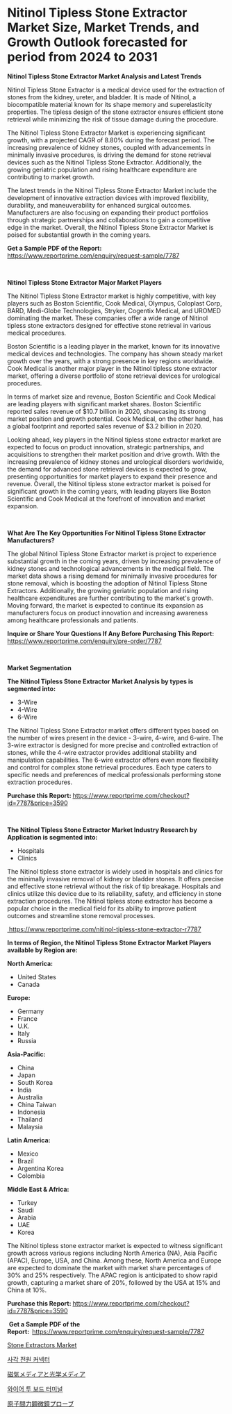 <p><h1>Nitinol Tipless Stone Extractor Market Size, Market Trends, and Growth Outlook forecasted for period from 2024 to 2031</h1></p><p><strong>Nitinol Tipless Stone Extractor Market Analysis and Latest Trends</strong></p>
<p><p>Nitinol Tipless Stone Extractor is a medical device used for the extraction of stones from the kidney, ureter, and bladder. It is made of Nitinol, a biocompatible material known for its shape memory and superelasticity properties. The tipless design of the stone extractor ensures efficient stone retrieval while minimizing the risk of tissue damage during the procedure.</p><p>The Nitinol Tipless Stone Extractor Market is experiencing significant growth, with a projected CAGR of 8.80% during the forecast period. The increasing prevalence of kidney stones, coupled with advancements in minimally invasive procedures, is driving the demand for stone retrieval devices such as the Nitinol Tipless Stone Extractor. Additionally, the growing geriatric population and rising healthcare expenditure are contributing to market growth.</p><p>The latest trends in the Nitinol Tipless Stone Extractor Market include the development of innovative extraction devices with improved flexibility, durability, and maneuverability for enhanced surgical outcomes. Manufacturers are also focusing on expanding their product portfolios through strategic partnerships and collaborations to gain a competitive edge in the market. Overall, the Nitinol Tipless Stone Extractor Market is poised for substantial growth in the coming years.</p></p>
<p><strong>Get a Sample PDF of the Report:&nbsp;</strong> <a href="https://www.reportprime.com/enquiry/request-sample/7787">https://www.reportprime.com/enquiry/request-sample/7787</a></p>
<p>&nbsp;</p>
<p><strong>Nitinol Tipless Stone Extractor Major Market Players</strong></p>
<p><p>The Nitinol Tipless Stone Extractor market is highly competitive, with key players such as Boston Scientific, Cook Medical, Olympus, Coloplast Corp, BARD, Medi-Globe Technologies, Stryker, Cogentix Medical, and UROMED dominating the market. These companies offer a wide range of Nitinol tipless stone extractors designed for effective stone retrieval in various medical procedures.</p><p>Boston Scientific is a leading player in the market, known for its innovative medical devices and technologies. The company has shown steady market growth over the years, with a strong presence in key regions worldwide. Cook Medical is another major player in the Nitinol tipless stone extractor market, offering a diverse portfolio of stone retrieval devices for urological procedures.</p><p>In terms of market size and revenue, Boston Scientific and Cook Medical are leading players with significant market shares. Boston Scientific reported sales revenue of $10.7 billion in 2020, showcasing its strong market position and growth potential. Cook Medical, on the other hand, has a global footprint and reported sales revenue of $3.2 billion in 2020.</p><p>Looking ahead, key players in the Nitinol tipless stone extractor market are expected to focus on product innovation, strategic partnerships, and acquisitions to strengthen their market position and drive growth. With the increasing prevalence of kidney stones and urological disorders worldwide, the demand for advanced stone retrieval devices is expected to grow, presenting opportunities for market players to expand their presence and revenue. Overall, the Nitinol tipless stone extractor market is poised for significant growth in the coming years, with leading players like Boston Scientific and Cook Medical at the forefront of innovation and market expansion.</p></p>
<p>&nbsp;</p>
<p><strong>What Are The Key Opportunities For Nitinol Tipless Stone Extractor Manufacturers?</strong></p>
<p><p>The global Nitinol Tipless Stone Extractor market is project to experience substantial growth in the coming years, driven by increasing prevalence of kidney stones and technological advancements in the medical field. The market data shows a rising demand for minimally invasive procedures for stone removal, which is boosting the adoption of Nitinol Tipless Stone Extractors. Additionally, the growing geriatric population and rising healthcare expenditures are further contributing to the market's growth. Moving forward, the market is expected to continue its expansion as manufacturers focus on product innovation and increasing awareness among healthcare professionals and patients.</p></p>
<p><strong>Inquire or Share Your Questions If Any Before Purchasing This Report:</strong> <a href="https://www.reportprime.com/enquiry/pre-order/7787">https://www.reportprime.com/enquiry/pre-order/7787</a></p>
<p>&nbsp;</p>
<p><strong>Market Segmentation</strong></p>
<p><strong>The Nitinol Tipless Stone Extractor Market Analysis by types is segmented into:</strong></p>
<p><ul><li>3-Wire</li><li>4-Wire</li><li>6-Wire</li></ul></p>
<p><p>The Nitinol Tipless Stone Extractor market offers different types based on the number of wires present in the device - 3-wire, 4-wire, and 6-wire. The 3-wire extractor is designed for more precise and controlled extraction of stones, while the 4-wire extractor provides additional stability and manipulation capabilities. The 6-wire extractor offers even more flexibility and control for complex stone retrieval procedures. Each type caters to specific needs and preferences of medical professionals performing stone extraction procedures.</p></p>
<p><strong>Purchase this Report:&nbsp;</strong><a href="https://www.reportprime.com/checkout?id=7787&price=3590">https://www.reportprime.com/checkout?id=7787&price=3590</a></p>
<p>&nbsp;</p>
<p><strong>The Nitinol Tipless Stone Extractor Market Industry Research by Application is segmented into:</strong></p>
<p><ul><li>Hospitals</li><li>Clinics</li></ul></p>
<p><p>The Nitinol tipless stone extractor is widely used in hospitals and clinics for the minimally invasive removal of kidney or bladder stones. It offers precise and effective stone retrieval without the risk of tip breakage. Hospitals and clinics utilize this device due to its reliability, safety, and efficiency in stone extraction procedures. The Nitinol tipless stone extractor has become a popular choice in the medical field for its ability to improve patient outcomes and streamline stone removal processes.</p></p>
<p><a href="https://www.reportprime.com/nitinol-tipless-stone-extractor-r7787">&nbsp;https://www.reportprime.com/nitinol-tipless-stone-extractor-r7787</a></p>
<p><strong>In terms of Region, the Nitinol Tipless Stone Extractor Market Players available by Region are:</strong></p>
<p>
    <p> <strong> North America: </strong>
        <ul>
            <li>United States</li>
            <li>Canada</li>
        </ul>
        </p> 
    <p> <strong> Europe: </strong>
        <ul>
            <li>Germany</li>
            <li>France</li>
            <li>U.K.</li>
            <li>Italy</li>
            <li>Russia</li>
        </ul>
        </p> 
    <p> <strong> Asia-Pacific: </strong>
        <ul>
            <li>China</li>
            <li>Japan</li>
            <li>South Korea</li>
            <li>India</li>
            <li>Australia</li>
            <li>China Taiwan</li>
            <li>Indonesia</li>
            <li>Thailand</li>
            <li>Malaysia</li>
        </ul>
        </p> 
    <p> <strong> Latin America: </strong>
        <ul>
            <li>Mexico</li>
            <li>Brazil</li>
            <li>Argentina Korea</li>
            <li>Colombia</li>
        </ul>
        </p> 
    <p> <strong> Middle East & Africa: </strong>
        <ul>
            <li>Turkey</li>
            <li>Saudi</li>
            <li>Arabia</li>
            <li>UAE</li>
            <li>Korea</li>
        </ul>
    </p>
    </p>
<p><p>The Nitinol tipless stone extractor market is expected to witness significant growth across various regions including North America (NA), Asia Pacific (APAC), Europe, USA, and China. Among these, North America and Europe are expected to dominate the market with market share percentages of 30% and 25% respectively. The APAC region is anticipated to show rapid growth, capturing a market share of 20%, followed by the USA at 15% and China at 10%.</p></p>
<p><strong>Purchase this Report: </strong><a href="https://www.reportprime.com/checkout?id=7787&price=3590">https://www.reportprime.com/checkout?id=7787&price=3590</a></p>
<p>&nbsp;<strong>Get a Sample PDF of the Report:&nbsp;&nbsp;</strong><a href="https://www.reportprime.com/enquiry/request-sample/7787">https://www.reportprime.com/enquiry/request-sample/7787</a></p>
<p><strong></strong></p>
<p><p><a href="https://github.com/Sarissaschmalingtr6fz2739/Market-Research-Report-List-2/blob/main/stone-extractors-market.md">Stone Extractors Market</a></p><p><a href="https://github.com/vseigx30c9a1j/Market-Research-Report-List-1/blob/main/344798928328.md">사각 전원 커넥터</a></p><p><a href="https://github.com/dzy793153605/Market-Research-Report-List-1/blob/main/288425127769.md">磁気メディアと光学メディア</a></p><p><a href="https://github.com/plelbej847484502/Market-Research-Report-List-1/blob/main/482482728327.md">와이어 투 보드 터미널</a></p><p><a href="https://github.com/EthanMorar2011/Market-Research-Report-List-1/blob/main/736936427807.md">原子間力顕微鏡プローブ</a></p></p>